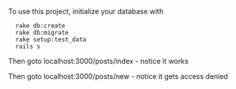 To use this project, initialize your database with 

      rake db:create
      rake db:migrate
      rake setup:test_data
      rails s

Then goto localhost:3000/posts/index - notice it works

Then goto localhost:3000/posts/new - notice it gets access denied
